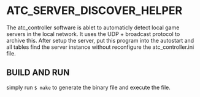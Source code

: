 # ATC_SERVER_DISCOVER_HELPER

The atc_controller software is ablet to automaticly detect local game servers in the local network. It uses the UDP + broadcast protocol to archive this.
After setup the server, put this program into the autostart and all tables find the server instance without reconfigure the atc_controller.ini file.



## BUILD AND RUN

simply run `$ make` to generate the binary file and execute the file.

